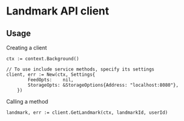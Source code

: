 # Landmark API client

## Usage

Creating a client

```
ctx := context.Background()

// To use include service methods, specify its settings
client, err := New(ctx, Settings{
		FeedOpts:    nil,
		StorageOpts: &StorageOptions{Address: "localhost:8080"},
	})
```

Calling a method

```
landmark, err := client.GetLandmark(ctx, landmarkId, userId)
```
